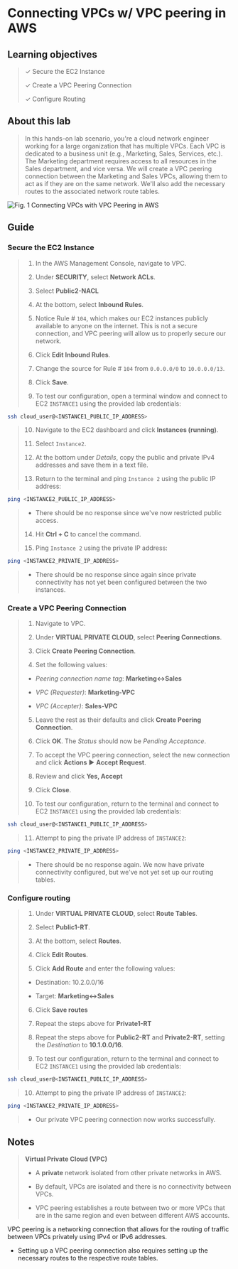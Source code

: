 # Connecting VPCs w/ VPC peering in AWS

## Learning objectives

> ✓ Secure the EC2 Instance
>
> ✓ Create a VPC Peering Connection
>
> ✓ Configure Routing

## About this lab

> In this hands-on lab scenario, you're a cloud network engineer working for a large organization that has multiple VPCs. Each VPC is dedicated to a business unit (e.g., Marketing, Sales, Services, etc.). The Marketing department requires access to all resources in the Sales department, and vice versa. We will create a VPC peering connection between the Marketing and Sales VPCs, allowing them to act as if they are on the same network. We'll also add the necessary routes to the associated network route tables.

![Fig. 1 Connecting VPCs with VPC Peering in AWS](../../../../img/SAA-CO2/virtual-private-cloud/vpc-peering.demo/diagram.png)

## Guide

### Secure the EC2 Instance

> 1. In the AWS Management Console, navigate to VPC.
>
> 2. Under **SECURITY**, select **Network ACLs**.
>
> 3. Select **Public2-NACL**
>
> 4. At the bottom, select **Inbound Rules**.
>
> 5. Notice Rule # `104`, which makes our EC2 instances publicly available to anyone on the internet. This is not a secure connection, and VPC peering will allow us to properly secure our network.
>
> 6. Click **Edit Inbound Rules**.
>
> 7. Change the source for Rule # `104` from `0.0.0.0/0` to `10.0.0.0/13`.
>
> 8. Click **Save**.
>
> 9. To test our configuration, open a terminal window and connect to EC2 `INSTANCE1` using the provided lab credentials:

```zsh
ssh cloud_user@<INSTANCE1_PUBLIC_IP_ADDRESS>
```

> 10. Navigate to the EC2 dashboard and click **Instances (running)**.
>
> 11. Select `Instance2`.
>
> 12. At the bottom under *Details*, copy the public and private IPv4 addresses and save them in a text file.
>
> 13. Return to the terminal and ping `Instance 2` using the public IP address:

```zsh
ping <INSTANCE2_PUBLIC_IP_ADDRESS>
```

>   * There should be no response since we've now restricted public access.
>
> 14. Hit **Ctrl + C** to cancel the command.
>
> 15. Ping `Instance 2` using the private IP address:

```zsh
ping <INSTANCE2_PRIVATE_IP_ADDRESS>
```

>   * There should be no response since again since private connectivity has not yet been configured between the two instances.

### Create a VPC Peering Connection

> 1. Navigate to VPC.
>
> 2. Under **VIRTUAL PRIVATE CLOUD**, select **Peering Connections**.
>
> 3. Click **Create Peering Connection**.
>
> 4. Set the following values:
>
>   * *Peering connection name tag*: **Marketing<->Sales**
>
>   * *VPC (Requester)*: **Marketing-VPC**
>
>   * *VPC (Accepter)*: **Sales-VPC**
>
> 5. Leave the rest as their defaults and click **Create Peering Connection**.
>
> 6. Click **OK**. The *Status* should now be *Pending Acceptance*.
>
> 7. To accept the VPC peering connection, select the new connection and click **Actions** ▶︎ **Accept Request**.
>
> 8. Review and click **Yes, Accept**
>
> 9. Click **Close**.
>
> 10. To test our configuration, return to the terminal and connect to EC2 `INSTANCE1` using the provided lab credentials:

```zsh
ssh cloud_user@<INSTANCE1_PUBLIC_IP_ADDRESS>
```

> 11. Attempt to ping the private IP address of `INSTANCE2`:

```zsh
ping <INSTANCE2_PRIVATE_IP_ADDRESS>
```

>   * There should be no response again. We now have private connectivity configured, but we've not yet set up our routing tables.

### Configure routing

> 1. Under **VIRTUAL PRIVATE CLOUD**, select **Route Tables**.
>
> 2. Select **Public1-RT**.
>
> 3. At the bottom, select **Routes**.
>
> 4. Click **Edit Routes**.
>
> 5. Click **Add Route** and enter the following values:
>
>   * Destination: 10.2.0.0/16
>
>   * Target: **Marketing<->Sales**
>
> 6. Click **Save routes**
>
> 7. Repeat the steps above for **Private1-RT**
>
> 8. Repeat the steps above for **Public2-RT** and **Private2-RT**, setting the *Destination* to **10.1.0.0/16**.
>
> 9. To test our configuration, return to the terminal and connect to EC2 `INSTANCE1` using the provided lab credentials:

```zsh
ssh cloud_user@<INSTANCE1_PUBLIC_IP_ADDRESS>
```

> 10. Attempt to ping the private IP address of `INSTANCE2`:

```zsh
ping <INSTANCE2_PRIVATE_IP_ADDRESS>
```

>   * Our private VPC peering connection now works successfully.

## Notes

> **Virtual Private Cloud (VPC)**
>
> * A **private** network isolated from other private networks in AWS.
>
> * By default, VPCs are isolated and there is no connectivity between VPCs.
>
> * VPC peering establishes a route between two or more VPCs that are in the same region and even between different AWS accounts.

VPC peering is a networking connection that allows for the routing of traffic between VPCs privately using IPv4 or IPv6 addresses.

* Setting up a VPC peering connection also requires setting up the necessary routes to the respective route tables.

